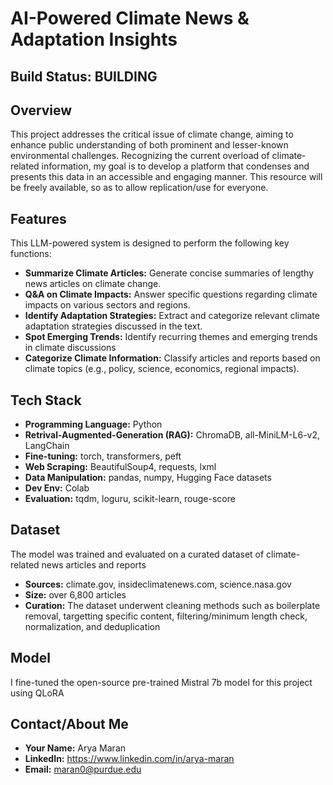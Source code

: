 # AI-Powered Climate News & Adaptation Insights

## Build Status: BUILDING
## Overview
This project addresses the critical issue of climate change, aiming to enhance public understanding of both prominent and lesser-known environmental challenges. Recognizing the current overload of climate-related information, my goal is to develop a platform that condenses and presents this data in an accessible and engaging manner. This resource will be freely available, so as to allow replication/use for everyone.

## Features
This LLM-powered system is designed to perform the following key functions:

* **Summarize Climate Articles:** Generate concise summaries of lengthy news articles on climate change.
* **Q&A on Climate Impacts:** Answer specific questions regarding climate impacts on various sectors and regions.
* **Identify Adaptation Strategies:** Extract and categorize relevant climate adaptation strategies discussed in the text.
* **Spot Emerging Trends:** Identify recurring themes and emerging trends in climate discussions
* **Categorize Climate Information:** Classify articles and reports based on climate topics (e.g., policy, science, economics, regional impacts).

## Tech Stack
* **Programming Language:** Python
* **Retrival-Augmented-Generation (RAG):** ChromaDB, all-MiniLM-L6-v2, LangChain
* **Fine-tuning:** torch, transformers, peft
* **Web Scraping:** BeautifulSoup4, requests, lxml
* **Data Manipulation:** pandas, numpy, Hugging Face datasets
* **Dev Env:** Colab
* **Evaluation:** tqdm, loguru, scikit-learn, rouge-score

## Dataset
The model was trained and evaluated on a curated dataset of climate-related news articles and reports
* **Sources:** climate.gov, insideclimatenews.com, science.nasa.gov
* **Size:** over 6,800 articles
* **Curation:** The dataset underwent cleaning methods such as boilerplate removal, targetting specific content, filtering/minimum length check, normalization, and deduplication

## Model
I fine-tuned the open-source pre-trained Mistral 7b model for this project using QLoRA

## Contact/About Me
* **Your Name:** Arya Maran
* **LinkedIn:** https://www.linkedin.com/in/arya-maran
* **Email:** maran0@purdue.edu
